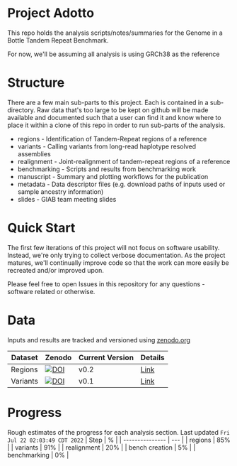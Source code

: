 Project Adotto
==============

This repo holds the analysis scripts/notes/summaries for the Genome in a Bottle Tandem Repeat Benchmark.


For now, we'll be assuming all analysis is using GRCh38 as the reference

Structure
=========
There are a few main sub-parts to this project. Each is contained in a sub-directory. Raw data that's too large to be
kept on github will be made available and  documented such that a user can find it and know where to place it within
a clone of this repo in order to run sub-parts of the analysis.

* regions - Identification of Tandem-Repeat regions of a reference
* variants - Calling variants from long-read haplotype resolved assemblies
* realignment - Joint-realignment of tandem-repeat regions of a reference
* benchmarking - Scripts and results from benchmarking work
* manuscript - Summary and plotting workflows for the publication
* metadata - Data descriptor files (e.g. download paths of inputs used or sample ancestry information)
* slides - GIAB team meeting slides

Quick Start
===========

The first few iterations of this project will not focus on software usability. Instead, we're only trying to collect
verbose documentation. As the project matures, we'll continually improve code so that the work can more easily be
recreated and/or improved upon. 

Please feel free to open Issues in this repository for any questions - software related or otherwise.

Data
====
Inputs and results are tracked and versioned using [zenodo.org](zenodo.org)

| Dataset | Zenodo | Current Version | Details |
| ------- | ------ | --------------- | ------- |
| Regions | [![DOI](https://zenodo.org/badge/DOI/10.5281/zenodo.7013709.svg)](https://doi.org/10.5281/zenodo.7013709) | v0.2 | [Link](regions/DataDescription.md) | 
| Variants | [![DOI](https://zenodo.org/badge/DOI/10.5281/zenodo.6975244.svg)](https://doi.org/10.5281/zenodo.6975244) | v0.1 | [Link](variants/DataDescriptino.md) |


Progress
========
Rough estimates of the progress for each analysis section.  Last updated  `Fri Jul 22 02:03:49 CDT 2022`
| Step            |  %  |
| --------------- | --- |
| regions         | 85% |
| variants        | 91% |
| realignment     | 20% | 
| bench creation  | 5%  |
| benchmarking    | 0%  |
